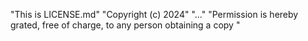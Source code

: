"This is LICENSE.md" 
"Copyright (c) 2024" 
"..." 
"Permission is hereby grated, free of charge, to any person obtaining a copy " 
